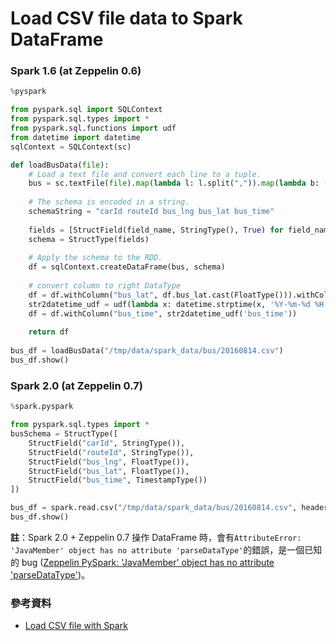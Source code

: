 # Load CSV file data to Spark DataFrame

### Spark 1.6 (at Zeppelin 0.6)

```python
%pyspark

from pyspark.sql import SQLContext
from pyspark.sql.types import *
from pyspark.sql.functions import udf
from datetime import datetime
sqlContext = SQLContext(sc)

def loadBusData(file):
    # Load a text file and convert each line to a tuple.
    bus = sc.textFile(file).map(lambda l: l.split(",")).map(lambda b: (b[0], b[1], b[2], b[3], b[4]))
    
    # The schema is encoded in a string.
    schemaString = "carId routeId bus_lng bus_lat bus_time"
    
    fields = [StructField(field_name, StringType(), True) for field_name in schemaString.split()]
    schema = StructType(fields)
    
    # Apply the schema to the RDD.
    df = sqlContext.createDataFrame(bus, schema)
    
    # convert column to right DataType
    df = df.withColumn("bus_lat", df.bus_lat.cast(FloatType())).withColumn("bus_lng", df.bus_lng.cast(FloatType()))
    str2datetime_udf = udf(lambda x: datetime.strptime(x, '%Y-%m-%d %H:%M:%S'), TimestampType())
    df = df.withColumn("bus_time", str2datetime_udf('bus_time'))
    
    return df
    
bus_df = loadBusData("/tmp/data/spark_data/bus/20160814.csv")
bus_df.show()
```

### Spark 2.0 (at Zeppelin 0.7)

```python
%spark.pyspark 

from pyspark.sql.types import *
busSchema = StructType([
    StructField("carId", StringType()),
    StructField("routeId", StringType()),
    StructField("bus_lng", FloatType()),
    StructField("bus_lat", FloatType()),
    StructField("bus_time", TimestampType())
])

bus_df = spark.read.csv("/tmp/data/spark_data/bus/20160814.csv", header=False, mode="DROPMALFORMED", schema=busSchema)
bus_df.show()
```

**註**：Spark 2.0 + Zeppelin 0.7 操作 DataFrame 時，會有`AttributeError: 'JavaMember' object has no attribute 'parseDataType'`的錯誤，是一個已知的 bug ([Zeppelin PySpark: 'JavaMember' object has no attribute 'parseDataType'](http://stackoverflow.com/questions/39227534/zeppelin-pyspark-javamember-object-has-no-attribute-parsedatatype))。

### 參考資料

- [Load CSV file with Spark](http://stackoverflow.com/questions/28782940/load-csv-file-with-spark)


